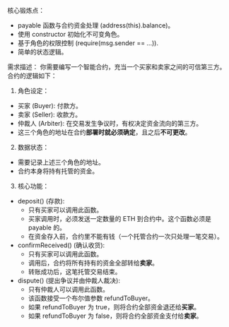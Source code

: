 核心锻炼点：

- payable 函数与合约资金处理 (address(this).balance)。
- 使用 constructor 初始化不可变角色。
- 基于角色的权限控制 (require(msg.sender == ...)).
- 简单的状态逻辑。

需求描述：
你需要编写一个智能合约，充当一个买家和卖家之间的可信第三方。合约的逻辑如下：

1. 角色设定：

- 买家 (Buyer): 付款方。
- 卖家 (Seller): 收款方。
- 仲裁人 (Arbiter): 在交易发生争议时，有权决定资金流向的第三方。
- 这三个角色的地址在合约**部署时就必须确定**，且之后**不可更改**。

2. 数据状态：

- 需要记录上述三个角色的地址。
- 合约本身将持有托管的资金。

3. 核心功能：

- deposit() (存款):
  - 只有买家可以调用此函数。
  - 买家调用时，必须发送一定数量的 ETH 到合约中。这个函数必须是 payable 的。
  - 在资金存入前，合约里不能有钱（一个托管合约一次只处理一笔交易）。
- confirmReceived() (确认收货):
  - 只有买家可以调用此函数。
  - 调用后，合约将所有持有的资金全部转给**卖家**。
  - 转账成功后，这笔托管交易结束。
- dispute() (提出争议并由仲裁人裁决):
  - 只有仲裁人可以调用此函数。
  - 该函数接受一个布尔值参数 refundToBuyer。
  - 如果 refundToBuyer 为 true，则将合约全部资金退还给**买家**。
  - 如果 refundToBuyer 为 false，则将合约全部资金支付给**卖家**。

